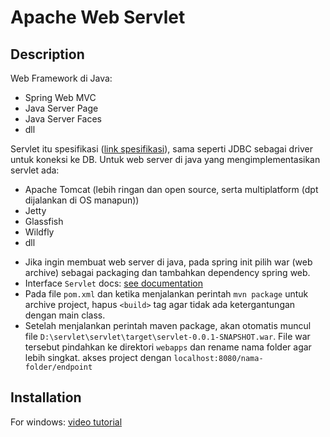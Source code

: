 # Apache Web Servlet

## Description

Web Framework di Java:
- Spring Web MVC
- Java Server Page
- Java Server Faces
- dll

Servlet itu spesifikasi ([link spesifikasi](https://jcp.org/en/jsr/detail?id=340)), sama seperti JDBC sebagai driver untuk koneksi ke DB. Untuk web server di java yang mengimplementasikan servlet ada:
- Apache Tomcat (lebih ringan dan open source, serta multiplatform (dpt dijalankan di OS manapun))
- Jetty
- Glassfish
- Wildfly
- dll

* Jika ingin membuat web server di java, pada spring init pilih war (web archive) sebagai packaging dan tambahkan dependency spring web.
* Interface `Servlet` docs: [see documentation](https://tomcat.apache.org/tomcat-7.0-doc/servletapi/javax/servlet/Servlet.html)
* Pada file `pom.xml` dan ketika menjalankan perintah `mvn package` untuk archive project, hapus `<build>` tag agar tidak ada ketergantungan dengan main class. 
* Setelah menjalankan perintah maven package, akan otomatis muncul file `D:\servlet\servlet\target\servlet-0.0.1-SNAPSHOT.war`. File war tersebut pindahkan ke direktori `webapps` dan rename nama folder agar lebih singkat. akses project dengan `localhost:8080/nama-folder/endpoint`

## Installation

For windows: [video tutorial](https://www.youtube.com/watch?v=vFddw-BAB8Y)
